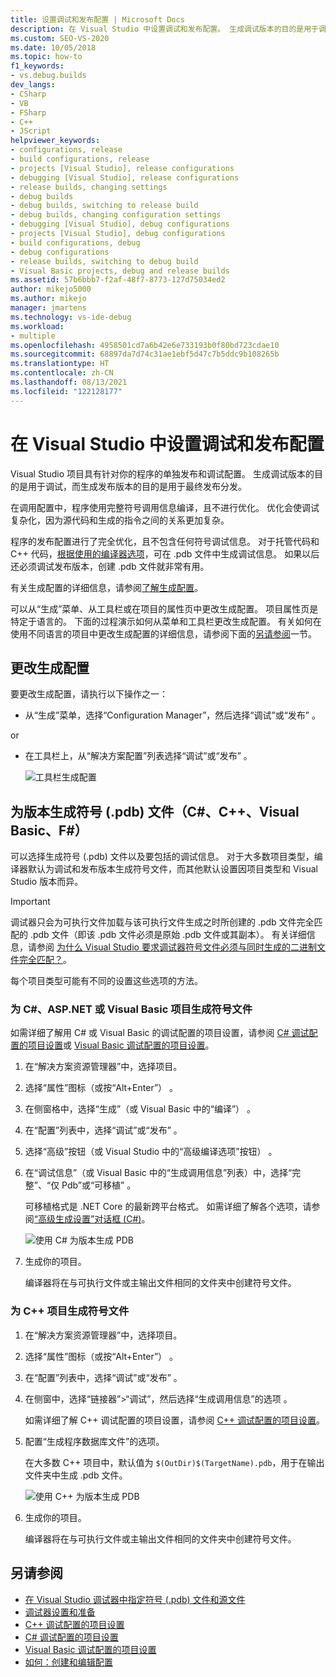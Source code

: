 ```yaml
---
title: 设置调试和发布配置 | Microsoft Docs
description: 在 Visual Studio 中设置调试和发布配置。 生成调试版本的目的是用于调试，而生成发布版本的目的是用于最终发布分发。
ms.custom: SEO-VS-2020
ms.date: 10/05/2018
ms.topic: how-to
f1_keywords:
- vs.debug.builds
dev_langs:
- CSharp
- VB
- FSharp
- C++
- JScript
helpviewer_keywords:
- configurations, release
- build configurations, release
- projects [Visual Studio], release configurations
- debugging [Visual Studio], release configurations
- release builds, changing settings
- debug builds
- debug builds, switching to release build
- debug builds, changing configuration settings
- debugging [Visual Studio], debug configurations
- projects [Visual Studio], debug configurations
- build configurations, debug
- debug configurations
- release builds, switching to debug build
- Visual Basic projects, debug and release builds
ms.assetid: 57b6bbb7-f2af-48f7-8773-127d75034ed2
author: mikejo5000
ms.author: mikejo
manager: jmartens
ms.technology: vs-ide-debug
ms.workload:
- multiple
ms.openlocfilehash: 4958501cd7a6b42e6e733193b0f80bd723cdae10
ms.sourcegitcommit: 68897da7d74c31ae1ebf5d47c7b5ddc9b108265b
ms.translationtype: HT
ms.contentlocale: zh-CN
ms.lasthandoff: 08/13/2021
ms.locfileid: "122128177"
---
```

# <a name="set-debug-and-release-configurations-in-visual-studio"></a>在 Visual Studio 中设置调试和发布配置

Visual Studio 项目具有针对你的程序的单独发布和调试配置。 生成调试版本的目的是用于调试，而生成发布版本的目的是用于最终发布分发。

在调用配置中，程序使用完整符号调用信息编译，且不进行优化。 优化会使调试复杂化，因为源代码和生成的指令之间的关系更加复杂。

程序的发布配置进行了完全优化，且不包含任何符号调试信息。 对于托管代码和 C++ 代码，[根据使用的编译器选项](#BKMK_symbols_release)，可在 .pdb 文件中生成调试信息。 如果以后还必须调试发布版本，创建 .pdb 文件就非常有用。

有关生成配置的详细信息，请参阅[了解生成配置](../ide/understanding-build-configurations.md)。

可以从“生成”菜单、从工具栏或在项目的属性页中更改生成配置。 项目属性页是特定于语言的。 下面的过程演示如何从菜单和工具栏更改生成配置。 有关如何在使用不同语言的项目中更改生成配置的详细信息，请参阅下面的[另请参阅](#see-also)一节。

## <a name="change-the-build-configuration"></a>更改生成配置

要更改生成配置，请执行以下操作之一：

* 从“生成”菜单，选择“Configuration Manager”，然后选择“调试”或“发布”   。

or

* 在工具栏上，从“解决方案配置”列表选择“调试”或“发布”  。

  ![工具栏生成配置](../debugger/media/toolbarbuildconfiguration.png "ToolbarBuildConfiguration")

## <a name="generate-symbol-pdb-files-for-a-build-c-c-visual-basic-f"></a><a name="BKMK_symbols_release"></a>为版本生成符号 (.pdb) 文件（C#、C++、Visual Basic、F#）

可以选择生成符号 (.pdb) 文件以及要包括的调试信息。 对于大多数项目类型，编译器默认为调试和发布版本生成符号文件，而其他默认设置因项目类型和 Visual Studio 版本而异。

> [!IMPORTANT]
> 调试器只会为可执行文件加载与该可执行文件生成之时所创建的 .pdb 文件完全匹配的 .pdb 文件（即该 .pdb 文件必须是原始 .pdb 文件或其副本）。 有关详细信息，请参阅 [为什么 Visual Studio 要求调试器符号文件必须与同时生成的二进制文件完全匹配？](/archive/blogs/jimgries/why-does-visual-studio-require-debugger-symbol-files-to-exactly-match-the-binary-files-that-they-were-built-with)。

每个项目类型可能有不同的设置这些选项的方法。

### <a name="generate-symbol-files-for-a-c-aspnet-or-visual-basic-project"></a>为 C#、ASP.NET 或 Visual Basic 项目生成符号文件

如需详细了解用 C# 或 Visual Basic 的调试配置的项目设置，请参阅 [C# 调试配置的项目设置](../debugger/project-settings-for-csharp-debug-configurations.md)或 [Visual Basic 调试配置的项目设置](../debugger/project-settings-for-a-visual-basic-debug-configuration.md)。

1. 在“解决方案资源管理器”中，选择项目。

2. 选择“属性”图标（或按“Alt+Enter”） 。

3. 在侧窗格中，选择“生成”（或 Visual Basic 中的“编译”） 。

4. 在“配置”列表中，选择“调试”或“发布”  。

5. 选择“高级”按钮（或 Visual Studio 中的“高级编译选项”按钮） 。

6. 在“调试信息”（或 Visual Basic 中的“生成调用信息”列表）中，选择“完整”、“仅 Pdb”或“可移植”    。

   可移植格式是 .NET Core 的最新跨平台格式。 如需详细了解各个选项，请参阅[“高级生成设置”对话框 (C#)](../ide/reference/advanced-build-settings-dialog-box-csharp.md)。

   ![使用 C# 为版本生成 PDB](../debugger/media/dbg_project_properties_pdb_csharp.png "GeneratePDBsForCSharp")

7. 生成你的项目。

   编译器将在与可执行文件或主输出文件相同的文件夹中创建符号文件。

### <a name="generate-symbol-files-for-a-c-project"></a>为 C++ 项目生成符号文件

1. 在“解决方案资源管理器”中，选择项目。

2. 选择“属性”图标（或按“Alt+Enter”） 。

3. 在“配置”列表中，选择“调试”或“发布”  。

4. 在侧窗中，选择“链接器”>“调试”，然后选择“生成调用信息”的选项 。

   如需详细了解 C++ 调试配置的项目设置，请参阅 [C++ 调试配置的项目设置](../debugger/project-settings-for-a-cpp-debug-configuration.md)。

5. 配置“生成程序数据库文件”的选项。

   在大多数 C++ 项目中，默认值为 `$(OutDir)$(TargetName).pdb`，用于在输出文件夹中生成 .pdb 文件。

   ![使用 C++ 为版本生成 PDB](../debugger/media/dbg_project_properties_pdb_cplusplus.png "GeneratePDBsforCPlusPlus")

6. 生成你的项目。

   编译器将在与可执行文件或主输出文件相同的文件夹中创建符号文件。

## <a name="see-also"></a><a name="see-also"></a>另请参阅

- [在 Visual Studio 调试器中指定符号 (.pdb) 文件和源文件](../debugger/specify-symbol-dot-pdb-and-source-files-in-the-visual-studio-debugger.md)<br/>
- [调试器设置和准备](../debugger/debugger-settings-and-preparation.md)<br/>
- [C++ 调试配置的项目设置](../debugger/project-settings-for-a-cpp-debug-configuration.md)<br/>
- [C# 调试配置的项目设置](../debugger/project-settings-for-csharp-debug-configurations.md)<br/>
- [Visual Basic 调试配置的项目设置](../debugger/project-settings-for-a-visual-basic-debug-configuration.md)<br/>
- [如何：创建和编辑配置](../ide/how-to-create-and-edit-configurations.md)